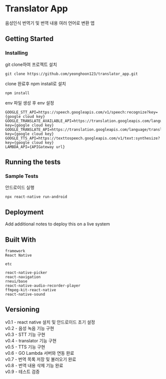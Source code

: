 # Translator App

음성인식 번역기 및 번역 내용 여러 언어로 변환 앱

## Getting Started

### Installing

git clone하여 프로젝트 설치

    git clone https://github.com/yeonghoon123/translator_app.git

clone 완료후 npm install로 설치

    npm install

env 파일 생성 후 env 설정

    GOOGLE_STT_API=https://speech.googleapis.com/v1/speech:recognize?key={google cloud key}
    GOOGLE_TRANSLATE_AVAILABLE_API=https://translation.googleapis.com/language/translate/v2/languages?key={google cloud key}
    GOOGLE_TRANSLATE_API=https://translation.googleapis.com/language/translate/v2?key={google cloud key}
    GOOGLE_TTS_API=https://texttospeech.googleapis.com/v1/text:synthesize?key={google cloud key}
    LAMBDA_API={APIGateway url}

## Running the tests

### Sample Tests

안드로이드 실행

    npx react-native run-android

## Deployment

Add additional notes to deploy this on a live system

## Built With

```
framework
React Native

etc

react-native-picker
react-navigation
rneui/base
react-native-audio-recorder-player
ffmpeg-kit-react-native
react-native-sound
```

## Versioning

v0.1 - react native 설치 및 안드로이드 초기 설정 <br>
v0.2 - 음성 녹음 기능 구현 <br>
v0.3 - STT 기능 구현 <br>
v0.4 - translator 기능 구현 <br>
v0.5 - TTS 기능 구현 <br>
v0.6 - GO Lambda 서버와 연동 완료 <br>
v0.7 - 번역 목록 저장 및 불러오기 완료 <br>
v0.8 - 번역 내용 삭제 기능 완료 <br>
v0.9 - 테스트 검증 <br>
